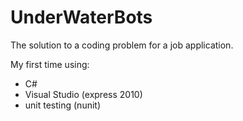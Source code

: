UnderWaterBots
==============
The solution to a coding problem for a job application.

My first time using:
 - C#
 - Visual Studio (express 2010)
 - unit testing (nunit)
